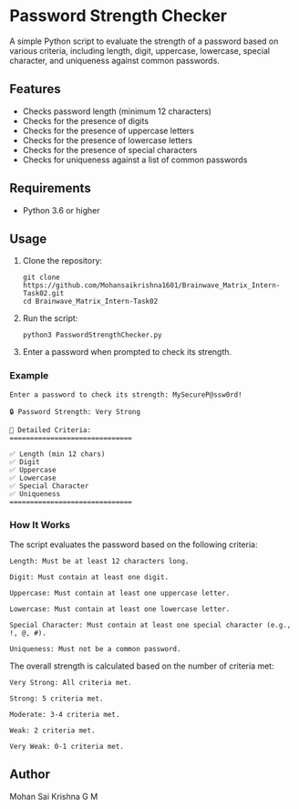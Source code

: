 # Password Strength Checker

A simple Python script to evaluate the strength of a password based on various criteria, including length, digit, uppercase, lowercase, special character, and uniqueness against common passwords.

## Features

- Checks password length (minimum 12 characters)
- Checks for the presence of digits
- Checks for the presence of uppercase letters
- Checks for the presence of lowercase letters
- Checks for the presence of special characters
- Checks for uniqueness against a list of common passwords

## Requirements

- Python 3.6 or higher

## Usage

1. Clone the repository:
   
       git clone https://github.com/Mohansaikrishna1601/Brainwave_Matrix_Intern-Task02.git
       cd Brainwave_Matrix_Intern-Task02

2. Run the script:

       python3 PasswordStrengthChecker.py

3. Enter a password when prompted to check its strength.

### Example
    Enter a password to check its strength: MySecureP@ssw0rd!

    🔒 Password Strength: Very Strong

    📝 Detailed Criteria:
    ==============================

    ✅ Length (min 12 chars)
    ✅ Digit
    ✅ Uppercase
    ✅ Lowercase
    ✅ Special Character
    ✅ Uniqueness
    ==============================


### How It Works

The script evaluates the password based on the following criteria:

    Length: Must be at least 12 characters long.

    Digit: Must contain at least one digit.

    Uppercase: Must contain at least one uppercase letter.

    Lowercase: Must contain at least one lowercase letter.

    Special Character: Must contain at least one special character (e.g., !, @, #).

    Uniqueness: Must not be a common password.

The overall strength is calculated based on the number of criteria met:

    Very Strong: All criteria met.

    Strong: 5 criteria met.

    Moderate: 3-4 criteria met.

    Weak: 2 criteria met.

    Very Weak: 0-1 criteria met.


## Author
Mohan Sai Krishna G M
